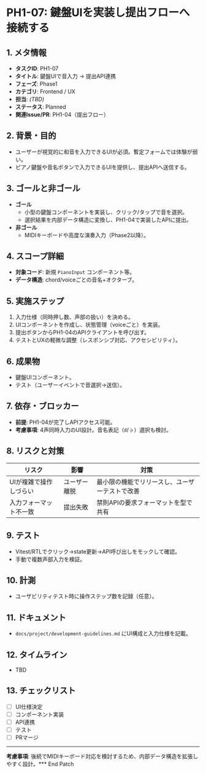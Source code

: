 # PH1-07: 鍵盤UIを実装し提出フローへ接続する

## 1. メタ情報
- **タスクID**: PH1-07
- **タイトル**: 鍵盤UIで音入力 → 提出API連携
- **フェーズ**: Phase1
- **カテゴリ**: Frontend / UX
- **担当**: _(TBD)_
- **ステータス**: Planned
- **関連Issue/PR**: PH1-04（提出フロー）

## 2. 背景・目的
- ユーザーが視覚的に和音を入力できるUIが必須。暫定フォームでは体験が弱い。
- ピアノ鍵盤や音名ボタンで入力できるUIを提供し、提出APIへ送信する。

## 3. ゴールと非ゴール
- **ゴール**
  - 小型の鍵盤コンポーネントを実装し、クリック/タップで音を選択。
  - 選択結果を内部データ構造に変換し、PH1-04で実装したAPIに提出。
- **非ゴール**
  - MIDIキーボードや高度な演奏入力（Phase2以降）。

## 4. スコープ詳細
- **対象コード**: 新規 `PianoInput` コンポーネント等。
- **データ構造**: chord/voiceごとの音名+オクターブ。

## 5. 実施ステップ
1. 入力仕様（同時押し数、声部の扱い）を決める。
2. UIコンポーネントを作成し、状態管理（voiceごと）を実装。
3. 提出ボタンからPH1-04のAPIクライアントを呼び出す。
4. テストとUXの軽微な調整（レスポンシブ対応、アクセシビリティ）。

## 6. 成果物
- 鍵盤UIコンポーネント。
- テスト（ユーザーイベントで音選択→送信）。

## 7. 依存・ブロッカー
- **前提**: PH1-04が完了しAPIアクセス可能。
- **考慮事項**: 4声同時入力のUI設計。音名表記（♯/♭）選択も検討。

## 8. リスクと対策
| リスク | 影響 | 対策 |
| --- | --- | --- |
| UIが複雑で操作しづらい | ユーザー離脱 | 最小限の機能でリリースし、ユーザーテストで改善 |
| 入力フォーマット不一致 | 提出失敗 | 禁則APIの要求フォーマットを型で共有 |

## 9. テスト
- Vitest/RTLでクリック→state更新→API呼び出しをモックして確認。
- 手動で複数声部入力を検証。

## 10. 計測
- ユーザビリティテスト時に操作ステップ数を記録（任意）。

## 11. ドキュメント
- `docs/project/development-guidelines.md` にUI構成と入力仕様を記載。

## 12. タイムライン
- TBD

## 13. チェックリスト
- [ ] UI仕様決定
- [ ] コンポーネント実装
- [ ] API連携
- [ ] テスト
- [ ] PRマージ

---
**考慮事項**: 後続でMIDIキーボード対応を検討するため、内部データ構造を拡張しやすく設計。*** End Patch
